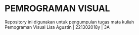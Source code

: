 # PEMROGRAMAN VISUAL

Repository ini digunakan untuk pengumpulan tugas mata kuliah Pemograman Visual
Lisa Agustin | 221302018y | 3A
